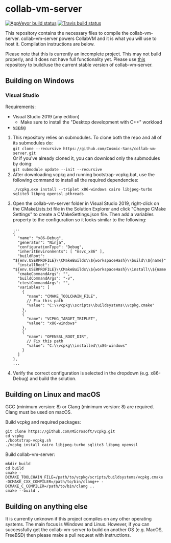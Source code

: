 # collab-vm-server
[![AppVeyor build status](https://ci.appveyor.com/api/projects/status/8h1gjvnf22h4hmbq/branch/master?svg=true)](https://ci.appveyor.com/project/Cosmic-Sans/collab-vm-server/branch/master)
[![Travis build status](https://travis-ci.org/Cosmic-Sans/collab-vm-server.svg?branch=master)](https://travis-ci.org/Cosmic-Sans/collab-vm-server)

This repository contains the necessary files to compile the collab-vm-server. collab-vm-server powers CollabVM and it is what you will use to host it. Compilation instructions are below.

Please note that this is currently an incomplete project. This may not build properly, and it does not have full functionality yet. Please use [this](https://github.com/computernewb/collab-vm-server) repository to build/use the current stable version of collab-vm-server.

## Building on Windows

### Visual Studio
Requirements:
* Visual Studio 2019 (any edition)
	* Make sure to install the "Desktop development with C++" workload
* [vcpkg](https://github.com/Microsoft/vcpkg)

1. This repository relies on submodules. To clone both the repo and all of its submodules do:  
	```git clone --recursive https://github.com/Cosmic-Sans/collab-vm-server.git```  
Or if you've already cloned it, you can download only the submodules by doing:  
	```git submodule update --init --recursive```
1. After downloading vcpkg and running bootstrap-vcpkg.bat, use the following command to install all the required dependencies:
	```
	./vcpkg.exe install --triplet x86-windows cairo libjpeg-turbo sqlite3 libpng openssl pthreads
	```
1. Open the collab-vm-server folder in Visual Studio 2019, right-click on the CMakeLists.txt file in the Solution Explorer and click "Change CMake Settings" to create a CMakeSettings.json file. Then add a variables property to the configuration so it looks similar to the following:
	```
	...
	{
	  "name": "x86-Debug",
	  "generator": "Ninja",
	  "configurationType": "Debug",
	  "inheritEnvironments": [ "msvc_x86" ],
	  "buildRoot": "${env.USERPROFILE}\\CMakeBuilds\\${workspaceHash}\\build\\${name}",
	  "installRoot": "${env.USERPROFILE}\\CMakeBuilds\\${workspaceHash}\\install\\${name}",
	  "cmakeCommandArgs": "",
	  "buildCommandArgs": "-v",
	  "ctestCommandArgs": "",
	  "variables": [
		{
		  "name": "CMAKE_TOOLCHAIN_FILE",
		  // Fix this path
		  "value": "C:\\vcpkg\\scripts\\buildsystems\\vcpkg.cmake"
		},
		{
		  "name": "VCPKG_TARGET_TRIPLET",
		  "value": "x86-windows"
		},
		{
		  "name": "OPENSSL_ROOT_DIR",
		  // Fix this path
		  "value": "C:\\vcpkg\\installed\\x86-windows"
		}
	  ]
	},
	...
	```
1. Verify the correct configuration is selected in the dropdown (e.g. x86-Debug) and build the solution.

## Building on Linux and macOS
GCC (minimum version: 8) or Clang (minimum version: 8) are required. Clang must be used on macOS.

Build vcpkg and required packages:
```
git clone https://github.com/Microsoft/vcpkg.git
cd vcpkg
./bootstrap-vcpkg.sh
./vcpkg install cairo libjpeg-turbo sqlite3 libpng openssl
```

Build collab-vm-server:
```
mkdir build
cd build
cmake -DCMAKE_TOOLCHAIN_FILE=/path/to/vcpkg/scripts/buildsystems/vcpkg.cmake -DCMAKE_CXX_COMPILER=/path/to/bin/clang++ -DCMAKE_C_COMPILER=/path/to/bin/clang ..
cmake --build .
```

## Building on anything else
It is currently unknown if this project compiles on any other operating systems. The main focus is Windows and Linux. However, if you can successfully get the collab-vm-server to build on another OS (e.g. MacOS, FreeBSD) then please make a pull request with instructions.
